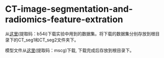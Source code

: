 # CT-image-segmentation-and-radiomics-feature-extration

从[这里](https://pan.baidu.com/s/1n40vNR9wzNjHYwdkDgk_AA?pwd=b54i)(提取码：b54i)下载实验中用到的数据集。将下载的数据集分别存放到根目录下的CT_seg1和CT_seg2文件夹下。

模型文件从[这里](https://pan.baidu.com/s/1IqlUtqZI3jeDiwHrZ1Qorw?pwd=mscg)(提取码：mscg)下载, 下载完成后存放到根目录下。
